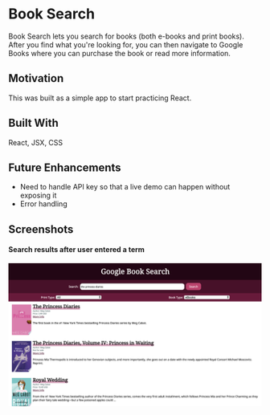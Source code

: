 # Book Search 
Book Search lets you search for books (both e-books and print books). After you find what you're looking for, you can then navigate to Google Books where you can purchase the book or read more information. 

## Motivation
This was built as a simple app to start practicing React.

## Built With
React, JSX, CSS

## Future Enhancements
* Need to handle API key so that a live demo can happen without exposing it
* Error handling 

## Screenshots
#### Search results after user entered a term
<img src="https://github.com/omaiyea/book-search/blob/master/screenshots/search-results.png?raw=true" alt="search results screenshot">
